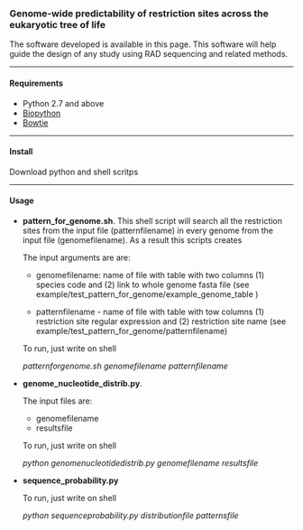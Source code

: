 ### Genome-wide predictability of restriction sites across the eukaryotic tree of life

The software developed is available in this page. This software will help guide the design of any study using RAD sequencing and related methods.

----------------
#### Requirements

- Python 2.7 and above
- [Biopython](http://biopython.org/wiki/Main_Page)
- [Bowtie](https://sourceforge.net/projects/bowtie-bio/files/bowtie/1.0.1)

----------------
#### Install

Download python and shell scritps 


----------------
#### Usage




- **pattern_for_genome.sh**.  This shell script will search all the restriction sites from the input file (patternfilename) in every genome from the input file (genomefilename). As a result this scripts creates  

	The input arguments are are: 
	- genomefilename: name of file with table with two columns (1) species code and (2) link to whole genome fasta file 
    (see example/test_pattern_for_genome/example_genome_table )
    
	- patternfilename - name of file with table with tow columns (1) restriction site regular expression and (2) restriction site name 
    (see example/test_pattern_for_genome/patternfilename)

	To run, just write on shell

	_patternforgenome.sh genomefilename patternfilename_

- **genome_nucleotide_distrib.py**. 


	 The input files are:

	- genomefilename 
	- resultsfile 

	To run, just write on shell

	_python genomenucleotidedistrib.py genomefilename resultsfile_

- **sequence_probability.py**

	To run, just write on shell
    
	_python sequenceprobability.py distributionfile patternsfile_

